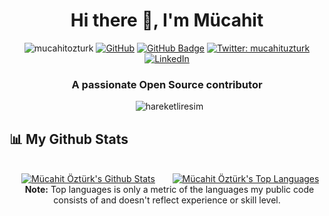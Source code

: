 <h1 align="center">Hi there 👋, I'm Mücahit</h1>

<p align="center"> 
    <img src="https://komarev.com/ghpvc/?username=mucahitozturk&label=Profile%20views&color=0e75b6&style=flat" alt="mucahitozturk"/>
    <a href="https://github.com/mucahitozturk"><img src="https://img.shields.io/github/followers/cosasdepuma.svg?label=GitHub&style=social" alt="GitHub"></a>
    <a href="https://github.com/mucahitozturk?tab=followers"><img src="https://img.shields.io/github/followers/mucahitozturk?label=Followers&style=social" alt="GitHub Badge"></a>
    <a href="https://twitter.com/mucahituzturk" target="_blank"><img alt="Twitter: mucahituzturk" src="https://img.shields.io/twitter/follow/mucahituzturk.svg?style=social"/></a>
    <a href="https://www.linkedin.com/in/mucahitozturk"><img src="https://img.shields.io/badge/LinkedIn--_.svg?style=social&logo=linkedin" alt="LinkedIn"></a>
</p>

<h3 align="center">A passionate Open Source contributor</h3>

<p align="center">&nbsp;
    <img src="https://github.com/saadeghi/saadeghi/blob/master/dino.gif" alt="hareketliresim" />
</p>
        
        
        
       
## 📊 My Github Stats
       

<div align="center">&nbsp;

  <br/>
    <a style="width:50%;float:left" href="https://github.com/mucahitozturk/github-readme-stats"><img alt="Mücahit Öztürk's Github Stats" src="https://github-readme-stats.vercel.app/api?username=mucahitozturk&show_icons=true&count_private=true&theme=react&hide_border=true&bg_color=0D1117" /></a><a style="width:50%;float:left" href="https://github.com/mucahitozturk/github-readme-stats"><img alt="Mücahit Öztürk's Top Languages" src="https://github-readme-stats.vercel.app/api/top-langs/?username=mucahitozturk&langs_count=8&count_private=true&layout=compact&theme=react&hide_border=true&bg_color=0D1117" /></a>
  
</div>


<p align="center">&nbsp;
    <b>Note:</b> Top languages is only a metric of the languages my public code consists of and doesn't reflect experience or skill level.
</p>


<!--

<p align="center">&nbsp;

  <br/>
    <a href="https://github.com/mucahitozturk/github-readme-stats"><img alt="Mücahit Öztürk's Github Stats" src="https://github-readme-stats.vercel.app/api?username=mucahitozturk&show_icons=true&count_private=true&theme=react&hide_border=true&bg_color=0D1117" /></a>
    <a href="https://github.com/mucahitozturk/github-readme-stats"><img alt="Mücahit Öztürk's Top Languages" src="https://github-readme-stats.vercel.app/api/top-langs/?username=mucahitozturk&langs_count=8&count_private=true&layout=compact&theme=react&hide_border=true&bg_color=0D1117" /></a>
  
</p>

**mucahitozturk/mucahitozturk** is a ✨ _special_ ✨ repository because its `README.md` (this file) appears on your GitHub profile.

Here are some ideas to get you started:

- 🔭 I’m currently working on ...
- 🌱 I’m currently learning ...
- 👯 I’m looking to collaborate on ...
- 🤔 I’m looking for help with ...
- 💬 Ask me about ...
- 📫 How to reach me: ...
- 😄 Pronouns: ...
- ⚡ Fun fact: ...
-->
